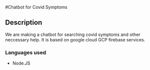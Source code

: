 #Chatbot for Covid Symptoms
## Description
We are making a chatbot for searching covid symptoms and other neccessary help. It is based on google cloud GCP firebase services.

### Languages used
- Node.JS

